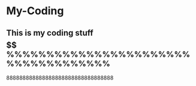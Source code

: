 # My-Coding
This is my coding stuff
$$$$$$$$$$$$$$$$$$$$$$$$$$
%%%%%%%%%%%%%%%%%%%%%%%%%%%%%%%%%%%%
-------------------------------------
888888888888888888888888888888888
